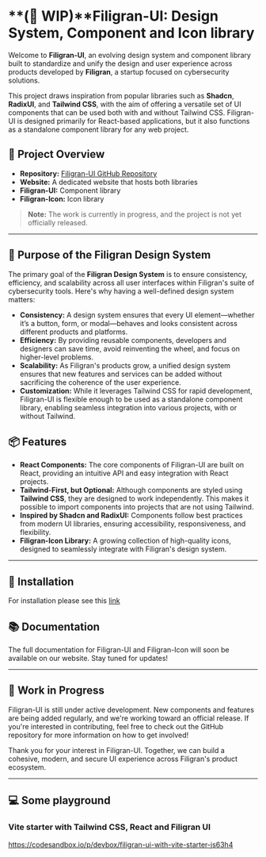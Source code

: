 # **(🚧 WIP)**Filigran-UI: Design System, Component and Icon library

Welcome to **Filigran-UI**, an evolving design system and component library built to standardize and unify the design and user experience across products developed by **Filigran**, a startup focused on cybersecurity solutions.

This project draws inspiration from popular libraries such as **Shadcn**, **RadixUI**, and **Tailwind CSS**, with the aim of offering a versatile set of UI components that can be used both with and without Tailwind CSS. Filigran-UI is designed primarily for React-based applications, but it also functions as a standalone component library for any web project.

## 🚀 Project Overview

- **Repository:** [Filigran-UI GitHub Repository](https://github.com/FiligranHQ/filigran-ui)
- **Website:** A dedicated website that hosts both libraries
- **Filigran-UI:** Component library
- **Filigran-Icon:** Icon library

> **Note:** The work is currently in progress, and the project is not yet officially released.

---

## 🎯 Purpose of the Filigran Design System

The primary goal of the **Filigran Design System** is to ensure consistency, efficiency, and scalability across all user interfaces within Filigran's suite of cybersecurity tools. Here's why having a well-defined design system matters:

- **Consistency:** A design system ensures that every UI element—whether it’s a button, form, or modal—behaves and looks consistent across different products and platforms.
- **Efficiency:** By providing reusable components, developers and designers can save time, avoid reinventing the wheel, and focus on higher-level problems.
- **Scalability:** As Filigran's products grow, a unified design system ensures that new features and services can be added without sacrificing the coherence of the user experience.
- **Customization:** While it leverages Tailwind CSS for rapid development, Filigran-UI is flexible enough to be used as a standalone component library, enabling seamless integration into various projects, with or without Tailwind.

## 📦 Features

- **React Components:** The core components of Filigran-UI are built on React, providing an intuitive API and easy integration with React projects.
- **Tailwind-First, but Optional:** Although components are styled using **Tailwind CSS**, they are designed to work independently. This makes it possible to import components into projects that are not using Tailwind.
- **Inspired by Shadcn and RadixUI:** Components follow best practices from modern UI libraries, ensuring accessibility, responsiveness, and flexibility.
- **Filigran-Icon Library:** A growing collection of high-quality icons, designed to seamlessly integrate with Filigran's design system.

---

## 🔧 Installation

For installation please see this [link](./components/0-installation)

## 📚 Documentation

The full documentation for Filigran-UI and Filigran-Icon will soon be available on our website. Stay tuned for updates!

---

## 🚧 Work in Progress

Filigran-UI is still under active development. New components and features are being added regularly, and we're working toward an official release. If you're interested in contributing, feel free to check out the GitHub repository for more information on how to get involved!

Thank you for your interest in Filigran-UI. Together, we can build a cohesive, modern, and secure UI experience across Filigran's product ecosystem.

---

## 💻 Some playground
### Vite starter with Tailwind CSS, React and Filigran UI
https://codesandbox.io/p/devbox/filigran-ui-with-vite-starter-js63h4
